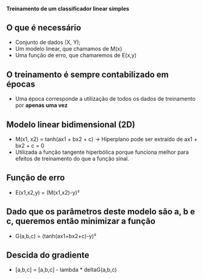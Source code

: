 <h4>Treinamento de um classificador linear simples</h4>
<h2>O que é necessário</h3>
<ul>
  <li>Conjunto de dados (X, Y);</li>
  <li>Um modelo linear, que chamamos de M(x)</li>
  <li>Uma função de erro, que chamaremos de E(x,y)</li>
</ul>
<h2>O treinamento é sempre contabilizado em <strong>épocas</strong></h2>
<ul>
  <li>Uma época corresponde a utilização de todos os dados de treinamento por
    <b>apenas uma vez</b></li>
</ul>

<h2>Modelo linear bidimensional (2D)</h2>
<ul>
  <li>M(x1, x2) = tanh(ax1 + bx2 + c) -> Hiperplano pode ser extraído de ax1 + bx2 + c = 0</li>
  <li>Utilizada a função tangente hiperbólica porque funciona melhor para efeitos de treinamento do que a função sinal.</li>
</ul>

<h2>Função de erro</h2>
<ul>
  <li>E(x1,x2,y) = (M(x1,x2)-y)²</li>
</ul>

<h2>Dado que os parâmetros deste modelo são a, b e c, queremos então minimizar a função</h2>
<ul>
  <li>G(a,b,c) = (tanh(ax1+bx2+c)-y)²</li>
</ul>

<h2>Descida do gradiente</h2>
<ul>
  <li>[a,b,c] = [a,b,c] - lambda * deltaG(a,b,c)</li>
</ul>
